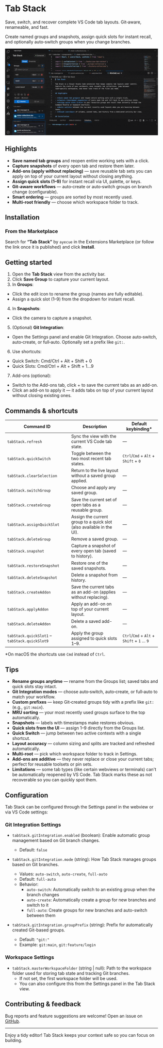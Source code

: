 # Tab Stack

Save, switch, and recover complete VS Code tab layouts. Git‑aware, renameable, and fast.

Create named groups and snapshots, assign quick slots for instant recall, and optionally auto‑switch groups when you change branches.

![Preview](https://github.com/ayecue/tab-stack/blob/main/assets/preview.gif?raw=true)

## Highlights

- **Save named tab groups** and reopen entire working sets with a click.
- **Capture snapshots** of every open tab and restore them later.
- **Add-ons (apply without replacing)** — save reusable tab sets you can apply on top of your current layout without closing anything.
- **Assign quick slots (1–9)** for instant recall via UI, palette, or keys.
- **Git‑aware workflows** — auto‑create or auto‑switch groups on branch change (configurable).
- **Smart ordering** — groups are sorted by most recently used.
- **Multi‑root friendly** — choose which workspace folder to track.

## Installation

### From the Marketplace

Search for **“Tab Stack”** by `ayecue` in the Extensions Marketplace (or follow the link once it is published) and click **Install**.

## Getting started

1. Open the **Tab Stack** view from the activity bar.
2. Click **Save Group** to capture your current layout.
3. In **Groups**:
  - Click the edit icon to rename the group (names are fully editable).
  - Assign a quick slot (1–9) from the dropdown for instant recall.
4. In **Snapshots**:
  - Click the camera to capture a snapshot.
5. (Optional) **Git Integration**:
  - Open the Settings panel and enable Git Integration. Choose auto‑switch, auto‑create, or full‑auto. Optionally set a prefix like `git:`.
6. Use shortcuts:
  - Quick Switch: Cmd/Ctrl + Alt + Shift + 0
  - Quick Slots: Cmd/Ctrl + Alt + Shift + 1…9
7. Add-ons (optional):
  - Switch to the Add-ons tab, click + to save the current tabs as an add-on.
  - Click an add-on to apply it — it adds tabs on top of your current layout without closing existing ones.

## Commands & shortcuts

| Command ID | Description | Default keybinding* |
| --- | --- | --- |
| `tabStack.refresh` | Sync the view with the current VS Code tab state. | — |
| `tabStack.quickSwitch` | Toggle between the two most recent tab states. | `Ctrl`/`Cmd` + `Alt` + `Shift` + `0` |
| `tabStack.clearSelection` | Return to the live layout without a saved group applied. | — |
| `tabStack.switchGroup` | Choose and apply any saved group. | — |
| `tabStack.createGroup` | Save the current set of open tabs as a reusable group. | — |
| `tabStack.assignQuickSlot` | Assign the current group to a quick slot (also available in the UI). | — |
| `tabStack.deleteGroup` | Remove a saved group. | — |
| `tabStack.snapshot` | Capture a snapshot of every open tab (saved to history). | — |
| `tabStack.restoreSnapshot` | Restore one of the saved snapshots. | — |
| `tabStack.deleteSnapshot` | Delete a snapshot from history. | — |
| `tabStack.createAddon` | Save the current tabs as an add-on (applies without replacing). | — |
| `tabStack.applyAddon` | Apply an add-on on top of your current layout. | — |
| `tabStack.deleteAddon` | Delete a saved add-on. | — |
| `tabStack.quickSlot1` – `tabStack.quickSlot9` | Apply the group assigned to quick slots 1–9. | `Ctrl`/`Cmd` + `Alt` + `Shift` + `1` … `9` |

\*On macOS the shortcuts use `Cmd` instead of `Ctrl`.

## Tips

- **Rename groups anytime** — rename from the Groups list; saved tabs and quick slots stay intact.
- **Git Integration modes** — choose auto‑switch, auto‑create, or full‑auto to match your workflow.
- **Custom prefixes** — keep Git‑created groups tidy with a prefix like `git:` (e.g., `git:main`).
- **MRU sorting** — your most recently used groups surface to the top automatically.
- **Snapshots** — labels with timestamps make restores obvious.
- **Quick slots from the UI** — assign 1–9 directly from the Groups list.
- **Quick Switch** — jump between two active contexts with a single shortcut.
- **Layout accuracy** — column sizing and splits are tracked and refreshed automatically.
- **Multi‑root** — pick which workspace folder to track in Settings.
- **Add-ons are additive** — they never replace or close your current tabs; perfect for reusable toolsets or pin sets.
- **Limitations** — some tab types (like certain webviews or terminals) can't be automatically reopened by VS Code. Tab Stack marks these as not recoverable so you can quickly spot them.

## Configuration

Tab Stack can be configured through the Settings panel in the webview or via VS Code settings:

### Git Integration Settings

- `tabStack.gitIntegration.enabled` (boolean): Enable automatic group management based on Git branch changes.
  - Default: `false`

- `tabStack.gitIntegration.mode` (string): How Tab Stack manages groups based on Git branches.
  - Values: `auto-switch`, `auto-create`, `full-auto`
  - Default: `full-auto`
  - Behavior:
    - `auto-switch`: Automatically switch to an existing group when the branch changes
    - `auto-create`: Automatically create a group for new branches and switch to it
    - `full-auto`: Create groups for new branches and auto-switch between them

- `tabStack.gitIntegration.groupPrefix` (string): Prefix for automatically created Git-based groups.
  - Default: `"git:"`
  - Example: `git:main`, `git:feature/login`

### Workspace Settings

- `tabStack.masterWorkspaceFolder` (string | null): Path to the workspace folder used for storing tab state and tracking Git branches.
  - If not set, the first workspace folder will be used.
  - You can also configure this from the Settings panel in the Tab Stack view.

## Contributing & feedback

Bug reports and feature suggestions are welcome! Open an issue on [GitHub](https://github.com/ayecue/tab-stack/issues).

---

Enjoy a tidy editor! Tab Stack keeps your context safe so you can focus on building.

